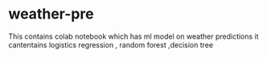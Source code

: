 # weather-pre
This contains colab notebook which has ml model on weather predictions it cantentains logistics regression , random forest ,decision tree
